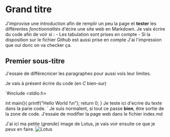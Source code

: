 # Grand titre

J'improvise une introduction afin de remplir un peu la page et **tester** les différentes *fonctionnalités* d'écire une site web en Markdown. Je vais écrire du code afin de voir si :
    - Les tabulation sont prises en compte
    - Si la disposition sur le fichier Github est aussi prise en compte
J'ai l'impression que oui donc on va checker ça.

## Premier sous-titre

J'essaie de différecnicer les paragraphes pour aussi vois leur limites.

Je vais à présent écrire du code (en *C* bien-sur)

`#include <stdio.h>

int main(){
  printf("Hello World !\n");
  return 0;
}
Je teste ici d'ecrire du texte dans la parie code.
`
Je suis normalent, si tout ce passe **bien**, être sortie de la zone de code.
J'essaie de modifier la page web dans le fichier index.md


J'ai ici ma petite (*grande*) image de Lotus, je vais voir ensuite ce que je peux en faire.
![Lotus](http://www.site-du-jour.com/images2018/dossiers/lotus.jpg)
